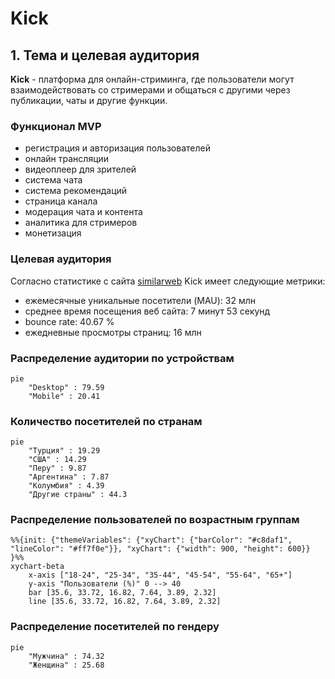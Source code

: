 # Kick

## 1. Тема и целевая аудитория
**Kick** - платформа для онлайн-стриминга, где пользователи могут взаимодействовать со стримерами и общаться с другими через публикации, чаты и другие функции.

### Функционал MVP
- регистрация и авторизация пользователей
- онлайн трансляции
- видеоплеер для зрителей
- система чата
- система рекомендаций
- страница канала
- модерация чата и контента
- аналитика для стримеров
- монетизация

### Целевая аудитория
Согласно статистике с сайта [similarweb](https://www.similarweb.com/website/kick.com) Kick имеет следующие метрики:
- ежемесячные уникальные посетители (MAU): 32 млн
- среднее время посещения веб сайта: 7 минут 53 секунд
- bounce rate: 40.67 %
- ежедневные просмотры страниц: 16 млн

### Распределение аудитории по устройствам
```mermaid
pie
    "Desktop" : 79.59
    "Mobile" : 20.41
```

### Количество посетителей по странам
```mermaid
pie
    "Турция" : 19.29
    "США" : 14.29
    "Перу" : 9.87
    "Аргентина" : 7.87
    "Колумбия" : 4.39
    "Другие страны" : 44.3
```
### Распределение пользователей по возрастным группам
```mermaid
%%{init: {"themeVariables": {"xyChart": {"barColor": "#c8daf1", "lineColor": "#ff7f0e"}}, "xyChart": {"width": 900, "height": 600}} }%%
xychart-beta
    x-axis ["18-24", "25-34", "35-44", "45-54", "55-64", "65+"]
    y-axis "Пользователи (%)" 0 --> 40
    bar [35.6, 33.72, 16.82, 7.64, 3.89, 2.32]
    line [35.6, 33.72, 16.82, 7.64, 3.89, 2.32]
```
### Распределение посетителей по гендеру
```mermaid
pie
    "Мужчина" : 74.32
    "Женщина" : 25.68
```
